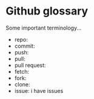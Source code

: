 # Github glossary

Some important terminology...

- repo: 
- commit: 
- push: 
- pull: 
- pull request: 
- fetch: 
- fork: 
- clone: 
- issue: i have issues
